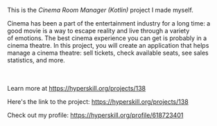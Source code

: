 This is the *Cinema Room Manager (Kotlin)* project I made myself.


<p>Cinema has been a part of the entertainment industry for a long time: a good movie is a way to escape reality and live through a variety of emotions. The best cinema experience you can get is probably in a cinema theatre. In this project, you will create an application that helps manage a cinema theatre: sell tickets, check available seats, see sales statistics, and more.</p><br/><br/>Learn more at <a href="https://hyperskill.org/projects/138?utm_source=ide&utm_medium=ide&utm_campaign=ide&utm_content=project-card">https://hyperskill.org/projects/138</a>

Here's the link to the project: https://hyperskill.org/projects/138

Check out my profile: https://hyperskill.org/profile/618723401